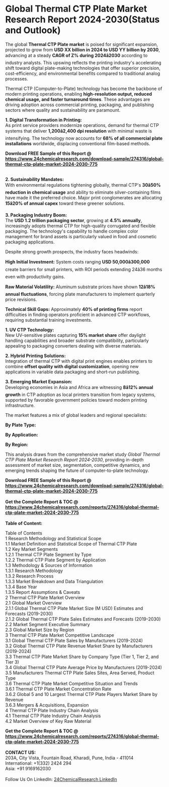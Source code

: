 <h1>Global Thermal CTP Plate Market Research Report 2024-2030(Status and Outlook)</h1><p>The global <strong>Thermal CTP Plate market</strong> is poised for significant expansion, projected to grow from <strong>USD XX billion in 2024 to USD YY billion by 2030</strong>, advancing at a steady <strong>CAGR of Z% during 2024â2030</strong> according to industry analysts. This upswing reflects the printing industry's accelerating shift toward digital plate-making technologies that offer superior precision, cost-efficiency, and environmental benefits compared to traditional analog processes.</p><p>Thermal CTP (Computer-to-Plate) technology has become the backbone of modern printing operations, enabling <strong>high-resolution output, reduced chemical usage, and faster turnaround times</strong>. These advantages are driving adoption across commercial printing, packaging, and publishing sectors where quality and sustainability are paramount.</p><p><strong>1. Digital Transformation in Printing:</strong><br>
As print service providers modernize operations, demand for thermal CTP systems that deliver <strong>1,200â2,400 dpi resolution</strong> with minimal waste is intensifying. The technology now accounts for <strong>68% of all commercial plate installations</strong> worldwide, displacing conventional film-based methods.</p><div><b>Download FREE Sample of this Report @ 
            <a href="https://www.24chemicalresearch.com/download-sample/274316/global-thermal-ctp-plate-market-2024-2030-775">
            https://www.24chemicalresearch.com/download-sample/274316/global-thermal-ctp-plate-market-2024-2030-775</a></b></div><br><p><strong>2. Sustainability Mandates:</strong><br>
With environmental regulations tightening globally, thermal CTP's <strong>30â50% reduction in chemical usage</strong> and ability to eliminate silver-containing films have made it the preferred choice. Major print conglomerates are allocating <strong>15â20% of annual capex</strong> toward these greener solutions.</p><p><strong>3. Packaging Industry Boom:</strong><br>
The <strong>USD 1.2 trillion packaging sector</strong>, growing at <strong>4.5% annually</strong>, increasingly adopts thermal CTP for high-quality corrugated and flexible packaging. The technology's capability to handle complex color management for brand assets is particularly valued in food and cosmetic packaging applications.</p><p>Despite strong growth prospects, the industry faces headwinds:</p><p><strong>High Initial Investment:</strong> System costs ranging <strong>USD 50,000â300,000</strong> create barriers for small printers, with ROI periods extending 24â36 months even with productivity gains.</p><p><strong>Raw Material Volatility:</strong> Aluminum substrate prices have shown <strong>12â18% annual fluctuations</strong>, forcing plate manufacturers to implement quarterly price revisions.</p><p><strong>Technical Skill Gaps:</strong> Approximately <strong>40% of printing firms</strong> report difficulties in finding operators proficient in advanced CTP workflows, requiring substantial training investments.</p><p><strong>1. UV CTP Technology:</strong><br>
New UV-sensitive plates capturing <strong>15% market share</strong> offer daylight handling capabilities and broader substrate compatibility, particularly appealing to packaging converters dealing with diverse materials.</p><p><strong>2. Hybrid Printing Solutions:</strong><br>
Integration of thermal CTP with digital print engines enables printers to combine <strong>offset quality with digital customization</strong>, opening new applications in variable data packaging and short-run publishing.</p><p><strong>3. Emerging Market Expansion:</strong><br>
Developing economies in Asia and Africa are witnessing <strong>8â12% annual growth</strong> in CTP adoption as local printers transition from legacy systems, supported by favorable government policies toward modern printing infrastructure.</p><p>The market features a mix of global leaders and regional specialists:</p><p><strong>By Plate Type:</strong></p><p><strong>By Application:</strong></p><p><strong>By Region:</strong></p><p>This analysis draws from the comprehensive market study <em>Global Thermal CTP Plate Market Research Report 2024-2030</em>, providing in-depth assessment of market size, segmentation, competitive dynamics, and emerging trends shaping the future of computer-to-plate technology.</p><div><b>Download FREE Sample of this Report @ 
            <a href="https://www.24chemicalresearch.com/download-sample/274316/global-thermal-ctp-plate-market-2024-2030-775">
            https://www.24chemicalresearch.com/download-sample/274316/global-thermal-ctp-plate-market-2024-2030-775</a></b></div><br><div><b>Get the Complete Report & TOC @ 
            <a href="https://www.24chemicalresearch.com/reports/274316/global-thermal-ctp-plate-market-2024-2030-775">
            https://www.24chemicalresearch.com/reports/274316/global-thermal-ctp-plate-market-2024-2030-775</a></b></div><br>
            <b>Table of Content:</b><p>Table of Contents<br />
1 Research Methodology and Statistical Scope<br />
1.1 Market Definition and Statistical Scope of Thermal CTP Plate<br />
1.2 Key Market Segments<br />
1.2.1 Thermal CTP Plate Segment by Type<br />
1.2.2 Thermal CTP Plate Segment by Application<br />
1.3 Methodology & Sources of Information<br />
1.3.1 Research Methodology<br />
1.3.2 Research Process<br />
1.3.3 Market Breakdown and Data Triangulation<br />
1.3.4 Base Year<br />
1.3.5 Report Assumptions & Caveats<br />
2 Thermal CTP Plate Market Overview<br />
2.1 Global Market Overview<br />
2.1.1 Global Thermal CTP Plate Market Size (M USD) Estimates and Forecasts (2019-2030)<br />
2.1.2 Global Thermal CTP Plate Sales Estimates and Forecasts (2019-2030)<br />
2.2 Market Segment Executive Summary<br />
2.3 Global Market Size by Region<br />
3 Thermal CTP Plate Market Competitive Landscape<br />
3.1 Global Thermal CTP Plate Sales by Manufacturers (2019-2024)<br />
3.2 Global Thermal CTP Plate Revenue Market Share by Manufacturers (2019-2024)<br />
3.3 Thermal CTP Plate Market Share by Company Type (Tier 1, Tier 2, and Tier 3)<br />
3.4 Global Thermal CTP Plate Average Price by Manufacturers (2019-2024)<br />
3.5 Manufacturers Thermal CTP Plate Sales Sites, Area Served, Product Type<br />
3.6 Thermal CTP Plate Market Competitive Situation and Trends<br />
3.6.1 Thermal CTP Plate Market Concentration Rate<br />
3.6.2 Global 5 and 10 Largest Thermal CTP Plate Players Market Share by Revenue<br />
3.6.3 Mergers & Acquisitions, Expansion<br />
4 Thermal CTP Plate Industry Chain Analysis<br />
4.1 Thermal CTP Plate Industry Chain Analysis<br />
4.2 Market Overview of Key Raw Material</p><div><b>Get the Complete Report & TOC @ 
            <a href="https://www.24chemicalresearch.com/reports/274316/global-thermal-ctp-plate-market-2024-2030-775">
            https://www.24chemicalresearch.com/reports/274316/global-thermal-ctp-plate-market-2024-2030-775</a></b></div><br><b>CONTACT US:</b><br>
            203A, City Vista, Fountain Road, Kharadi, Pune, India - 411014<br>
            International: +1(332) 2424 294<br>
            Asia: +91 9169162030 <br><br>
            Follow Us On LinkedIn: <a href="https://www.linkedin.com/company/24chemicalresearch/">24ChemicalResearch LinkedIn</a>
